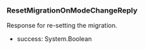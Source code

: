 ### ResetMigrationOnModeChangeReply
Response for re-setting the migration. 

- success: System.Boolean

